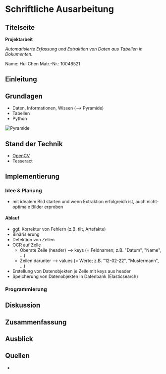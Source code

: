 # Schriftliche Ausarbeitung

## Titelseite

**Projektarbeit**

*Automatisierte Erfassung und Extraktion von Daten aus Tabellen in Dokumenten.*

Name: Hui Chen
Matr.-Nr.: 10048521

## Einleitung

## Grundlagen

- Daten, Informationen, Wissen (--> Pyramide)
- Tabellen
- Python

![Pyramide](/2022-projektarbeit-hui-chen/Schriftliche%20Ausarbeitung/_images/wissenspyramide_derwirtschaftsinformatiker.png)

## Stand der Technik

- [OpenCV][1]
- Tesseract

## Implementierung

### Idee & Planung

- mit idealem Bild starten und wenn Extraktion erfolgreich ist, auch nicht-optimale Bilder erproben

#### Ablauf

- ggf. Korrektur von Fehlern (z.B. tilt, Artefakte)
- Binärisierung
- Detektion von Zellen
- OCR auf Zelle
  - Oberste Zeile (header) --> keys (= Feldnamen; z.B. "Datum", "Name", ...)
  - Zeilen darunter --> values (= Werte; z.B. "12-02-22", "Mustermann", ...)
- Erstellung von Datenobjekten je Zeile mit keys aus header
- Speicherung von Datenobjekten in Datenbank (Elasticsearch)

### Programmierung

## Diskussion

## Zusammenfassung

## Ausblick

## Quellen

- [1]: <https://de.wikipedia.org/wiki/OpenCV>
